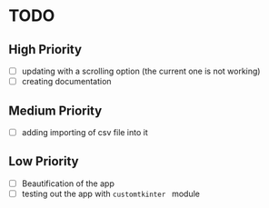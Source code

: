 # TODO

## High Priority

- [ ] updating with a scrolling option (the current one is not working)
- [ ] creating documentation

## Medium Priority

- [ ] adding importing of csv file into it 

## Low Priority

- [ ] Beautification of the app
- [ ] testing out the app with ```customtkinter ``` module
